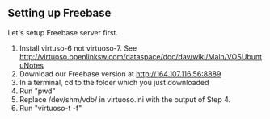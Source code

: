 ## Setting up Freebase

Let's setup Freebase server first.

1. Install virtuso-6 not virtuoso-7. See http://virtuoso.openlinksw.com/dataspace/doc/dav/wiki/Main/VOSUbuntuNotes
2. Download our Freebase version at http://164.107.116.56:8889
3. In a terminal, cd to the folder which you just downloaded
4. Run "pwd"
5. Replace /dev/shm/vdb/ in virtuoso.ini with the output of Step 4.
6. Run "virtuoso-t -f"
